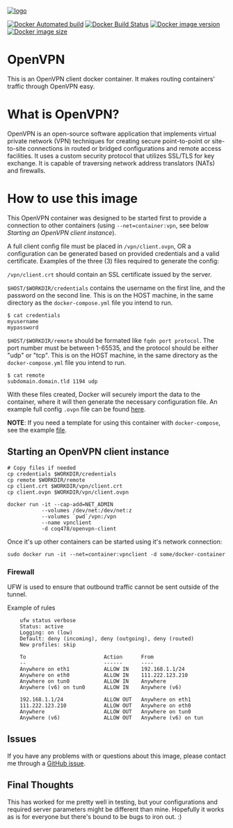 [![logo](https://raw.githubusercontent.com/coq478/openvpn-client/master/logo.png)](https://openvpn.net/)

[![Docker Automated build](https://img.shields.io/docker/cloud/automated/quickc/openvpn-client.svg)](https://hub.docker.com/r/quickc/openvpn-client/)
[![Docker Build Status](https://img.shields.io/docker/cloud/build/quickc/openvpn-client.svg)](https://hub.docker.com/r/quickc/openvpn-client/)
[![Docker image version](https://images.microbadger.com/badges/version/quickc/openvpn-client.svg)](https://microbadger.com/images/quickc/openvpn-client)
[![Docker image size](https://images.microbadger.com/badges/image/quickc/openvpn-client.svg)](https://microbadger.com/images/quickc/openvpn-client)


# OpenVPN

This is an OpenVPN client docker container. It makes routing containers'
traffic through OpenVPN easy.

# What is OpenVPN?

OpenVPN is an open-source software application that implements virtual private
network (VPN) techniques for creating secure point-to-point or site-to-site
connections in routed or bridged configurations and remote access facilities.
It uses a custom security protocol that utilizes SSL/TLS for key exchange. It is
capable of traversing network address translators (NATs) and firewalls.

# How to use this image

This OpenVPN container was designed to be started first to provide a connection
to other containers (using `--net=container:vpn`, see below *Starting an OpenVPN
client instance*).

A full client config file must be placed in `/vpn/client.ovpn`, OR a configuration
can be generated based on provided credentials and a valid certificate. Examples of the three (3)
files required to generate the config:

`/vpn/client.crt` should contain an SSL certificate issued by the server.

`$HOST/$WORKDIR/credentials` contains the username on the first line, and the password on the second line.
This is on the HOST machine, in the same directory as the `docker-compose.yml` file you intend to run.

    $ cat credentials
    myusername
    mypassword

`$HOST/$WORKDIR/remote` should be formated like `fqdn port protocol`. The port number must be between
1-65535, and the protocol should be either "udp" or "tcp".
This is on the HOST machine, in the same directory as the `docker-compose.yml` file you intend to run.

    $ cat remote
    subdomain.domain.tld 1194 udp

With these files created, Docker will securely import the data to the container, where
it will then generate the necessary configuration file. An example full config `.ovpn` file
can be found [here](https://github.com/coq478/openvpn-client/raw/master/vpn/example.ovpn).

**NOTE**: If you need a template for using this container with
`docker-compose`, see the example
[file](https://github.com/coq478/openvpn-client/raw/master/docker-compose.yml).

## Starting an OpenVPN client instance

    # Copy files if needed
    cp credentials $WORKDIR/credentials
    cp remote $WORKDIR/remote
    cp client.crt $WORKDIR/vpn/client.crt
    cp client.ovpn $WORKDIR/vpn/client.ovpn

    docker run -it --cap-add=NET_ADMIN
               --volumes /dev/net:/dev/net:z 
               --volumes `pwd`/vpn:/vpn 
               --name vpnclient 
               -d coq478/openvpn-client

Once it's up other containers can be started using it's network connection:

    sudo docker run -it --net=container:vpnclient -d some/docker-container

### Firewall

UFW is used to ensure that outbound traffic cannot be sent outside of the tunnel.

Example of rules

        ufw status verbose
        Status: active
        Logging: on (low)
        Default: deny (incoming), deny (outgoing), deny (routed)
        New profiles: skip

        To                         Action      From
        --                         ------      ----
        Anywhere on eth1           ALLOW IN    192.168.1.1/24
        Anywhere on eth0           ALLOW IN    111.222.123.210
        Anywhere on tun0           ALLOW IN    Anywhere
        Anywhere (v6) on tun0      ALLOW IN    Anywhere (v6)

        192.168.1.1/24             ALLOW OUT   Anywhere on eth1
        111.222.123.210            ALLOW OUT   Anywhere on eth0
        Anywhere                   ALLOW OUT   Anywhere on tun0
        Anywhere (v6)              ALLOW OUT   Anywhere (v6) on tun

## Issues

If you have any problems with or questions about this image, please contact me
through a [GitHub issue](https://github.com/coq478/openvpn-client/issues).

## Final Thoughts

This has worked for me pretty well in testing, but your configurations and required server parameters might be different than mine. Hopefully it works as is for everyone but there's bound to be bugs to iron out. :)
